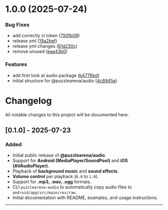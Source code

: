 # 1.0.0 (2025-07-24)


### Bug Fixes

* add correctly ci token ([750fb09](https://github.com/feliperramos/puzzlearena-audio/commit/750fb09bd7805c8f7bc998315ca40b34f303b37d))
* release yml ([19a2bef](https://github.com/feliperramos/puzzlearena-audio/commit/19a2befa472e931449a5986c6e086b6ae1400fde))
* release yml changes ([61d230c](https://github.com/feliperramos/puzzlearena-audio/commit/61d230cbb479227807322d6da0a578cde2726b77))
* remove unused ([eaa43b0](https://github.com/feliperramos/puzzlearena-audio/commit/eaa43b025324685fb30e61cd79b374e53fe5daef))


### Features

* add first look at audio package ([b4776bd](https://github.com/feliperramos/puzzlearena-audio/commit/b4776bd4036b88fb31d1a6718d19154b68223547))
* initial structure for @puzzlearena/audio ([4c8945e](https://github.com/feliperramos/puzzlearena-audio/commit/4c8945e0ec10220d25272e981f09fea30a216365))

# Changelog

All notable changes to this project will be documented here.

## [0.1.0] - 2025-07-23
### Added
- Initial public release of **@puzzlearena/audio**.
- Support for **Android (MediaPlayer/SoundPool)** and **iOS (AVAudioPlayer)**.
- Playback of **background music** and **sound effects**.
- **Volume control** per playback (`0.0` to `1.0`).
- Support for **.mp3, .wav, .ogg** formats.
- CLI `puzzlearena-audio` to automatically copy audio files to `android/app/src/main/res/raw`.
- Initial documentation with README, examples, and usage instructions.

---
